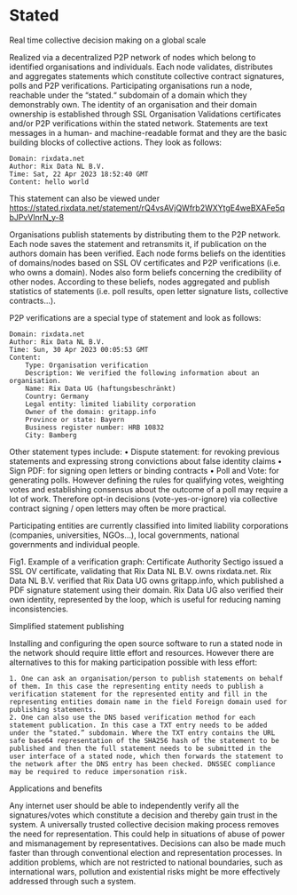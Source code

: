 
# Stated 
Real time collective decision making on a global scale

Realized via a decentralized P2P network of nodes which belong to identified organisations and individuals. Each node validates, distributes and aggregates statements which constitute collective contract signatures, polls and P2P verifications. 
Participating organisations run a node, reachable under the “stated.“ subdomain of a domain which they demonstrably own. The identity of an organisation and their domain ownership is established through SSL Organisation Validations certificates and/or P2P verifications within the stated network.
Statements are text messages in a human- and machine-readable format and they are the basic building blocks of collective actions. They look as follows:
```
Domain: rixdata.net
Author: Rix Data NL B.V.
Time: Sat, 22 Apr 2023 18:52:40 GMT
Content: hello world
```
This statement can also be viewed under https://stated.rixdata.net/statement/rQ4vsAVjQWfrb2WXYtgE4weBXAFe5qbJPvVlnrN_y-8

Organisations publish statements by distributing them to the P2P network. Each node saves the statement and retransmits it, if publication on the authors domain has been verified.
Each node forms beliefs on the identities of domains/nodes based on SSL OV certificates and P2P verifications (i.e. who owns a domain). Nodes also form beliefs concerning the credibility of other nodes. According to these beliefs, nodes aggregated and publish statistics of statements (i.e. poll results, open letter signature lists, collective contracts...).

P2P verifications are a special type of statement and look as follows:
```
Domain: rixdata.net
Author: Rix Data NL B.V.
Time: Sun, 30 Apr 2023 00:05:53 GMT
Content: 
	Type: Organisation verification
	Description: We verified the following information about an organisation.
	Name: Rix Data UG (haftungsbeschränkt)
	Country: Germany
	Legal entity: limited liability corporation
	Owner of the domain: gritapp.info
	Province or state: Bayern
	Business register number: HRB 10832
	City: Bamberg
```
Other statement types include: 
    • Dispute statement: for revoking previous statements and expressing strong convictions about false identity claims
    • Sign PDF: for signing open letters or binding contracts
    • Poll and Vote: for generating polls. However defining the rules for qualifying votes, weighting votes and establishing consensus about the outcome of a poll may require a lot of work. Therefore opt-in decisions (vote-yes-or-ignore) via collective contract signing / open letters may often be more practical.

Participating entities are currently classified into limited liability corporations (companies, universities, NGOs…), local governments, national governments and individual people.

Fig1. Example of a verification graph: Certificate Authority Sectigo issued a SSL OV certificate, validating that Rix Data NL B.V. owns rixdata.net. Rix Data NL B.V. verified that Rix Data UG owns gritapp.info, which published a PDF signature statement using their domain.  Rix Data UG also verified their own identity, represented by the loop, which is useful for reducing naming inconsistencies.

Simplified statement publishing

Installing and configuring the open source software to run a stated node in the network should require little effort and resources. However there are alternatives to this for making participation possible with less effort:

    1. One can ask an organisation/person to publish statements on behalf of them. In this case the representing entity needs to publish a verification statement for the represented entity and fill in the representing entities domain name in the field Foreign domain used for publishing statements.
    2. One can also use the DNS based verification method for each statement publication. In this case a TXT entry needs to be added under the “stated.” subdomain. Where the TXT entry contains the URL safe base64 representation of the SHA256 hash of the statement to be published and then the full statement needs to be submitted in the user interface of a stated node, which then forwards the statement to the network after the DNS entry has been checked. DNSSEC compliance may be required to reduce impersonation risk.


Applications and benefits

Any internet user should be able to independently verify all the signatures/votes which constitute a decision and thereby gain trust in the system.
A universally trusted collective decision making process removes the need for representation. This could help in situations of abuse of power and mismanagement by representatives.
Decisions can also be made much faster than through conventional election and representation processes. 
In addition problems, which are not restricted to national boundaries, such as international wars, pollution and existential risks might be more effectively addressed through such a system.
